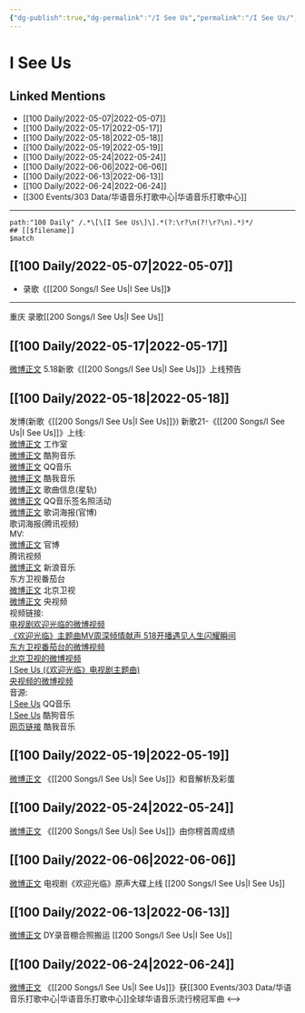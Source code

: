 ```yaml
---
{"dg-publish":true,"dg-permalink":"/I See Us","permalink":"/I See Us/","created":"2022-12-04T16:58:33.000+08:00","updated":"2023-04-10T15:28:40.426+08:00"}
---
```


# I See Us

## Linked Mentions
- [[100 Daily/2022-05-07\|2022-05-07]]
- [[100 Daily/2022-05-17\|2022-05-17]]
- [[100 Daily/2022-05-18\|2022-05-18]]
- [[100 Daily/2022-05-19\|2022-05-19]]
- [[100 Daily/2022-05-24\|2022-05-24]]
- [[100 Daily/2022-06-06\|2022-06-06]]
- [[100 Daily/2022-06-13\|2022-06-13]]
- [[100 Daily/2022-06-24\|2022-06-24]]
- [[300 Events/303 Data/华语音乐打歌中心\|华语音乐打歌中心]]


---

```expander
path:"100 Daily" /.*\[\[I See Us\]\].*(?:\r?\n(?!\r?\n).*)*/
## [[$filename]]
$match
```
## [[100 Daily/2022-05-07\|2022-05-07]]
  - 录歌《[[200 Songs/I See Us\|I See Us]]》
---
重庆 录歌[[200 Songs/I See Us\|I See Us]]
## [[100 Daily/2022-05-17\|2022-05-17]]
[微博正文](https://m.weibo.cn/5248300719/4770053364911374) 5.18新歌《[[200 Songs/I See Us\|I See Us]]》上线预告
## [[100 Daily/2022-05-18\|2022-05-18]]
[](https://m.weibo.cn/1736988591/4770416135243962) 发博(新歌《[[200 Songs/I See Us\|I See Us]]》)
新歌21-《[[200 Songs/I See Us\|I See Us]]》上线:  
[微博正文](https://m.weibo.cn/7478855230/4770418608833022) 工作室  
[微博正文](https://m.weibo.cn/1665103091/4770415724200259) 酷狗音乐  
[微博正文](https://m.weibo.cn/2169129705/4770415731805096) QQ音乐  
[微博正文](https://m.weibo.cn/1738434147/4770423310910632) 酷我音乐  
[微博正文](https://m.weibo.cn/6466290670/4770418655494420) 歌曲信息(星轨)  
[微博正文](https://m.weibo.cn/2169129705/4770433339228804) QQ音乐签名照活动  
[微博正文](https://m.weibo.cn/7496684609/4770430894473509) 歌词海报(官博)  
[](https://m.weibo.cn/2591595652/4770430835754442) 歌词海报(腾讯视频)  
MV:  
[微博正文](https://m.weibo.cn/7496684609/4770415753563644) 官博  
[](https://m.weibo.cn/2591595652/4770415744386763) 腾讯视频  
[微博正文](https://m.weibo.cn/1266269835/4770410685796943) 新浪音乐  
[](https://m.weibo.cn/1767910704/4770415743860842) 东方卫视番茄台  
[微博正文](https://m.weibo.cn/1779837945/4770437898439989) 北京卫视  
[微博正文](https://m.weibo.cn/7211561239/4770521428263333) 央视频  
视频链接:  
[电视剧欢迎光临的微博视频](https://video.weibo.com/show?fid=1034:4770411272142977)  
[《欢迎光临》主题曲MV周深倾情献声 518开播遇见人生闪耀瞬间](https://weibo.cn/sinaurl?u=http%3A%2F%2Fv.qq.com%2Fx%2Fpage%2Fz3338z88z7a.html)  
[东方卫视番茄台的微博视频](https://video.weibo.com/show?fid=1034:4770296939610150)  
[北京卫视的微博视频](https://video.weibo.com/show?fid=1034:4770437239078925)  
[I See Us (《欢迎光临》电视剧主题曲)](https://weibo.cn/sinaurl?u=https%3A%2F%2Fc.y.qq.com%2Fbase%2Ffcgi-bin%2Fu%3F__%3DNDBGMChAOzJO)  
[央视频的微博视频](https://video.weibo.com/show?fid=1034:4770515743866957)  
音源:  
[I See Us](https://weibo.cn/sinaurl?u=https%3A%2F%2Fi.y.qq.com%2Fv8%2Fplaysong.html%3Fsongid%3D356161397%26source%3Dyqq%26ADTAG%3Dhz_wb_sf%26channelId%3D10081987) QQ音乐  
[I See Us](https://weibo.cn/sinaurl?u=https%3A%2F%2Ft3.kugou.com%2Fsong.html%3Fid%3D1tJ1DcczzV3) 酷狗音乐  
[网页链接](https://weibo.cn/sinaurl?u=http%3A%2F%2Fm.kuwo.cn%2Fnewh5app%2Fplay_detail%2F220415821) 酷我音乐
## [[100 Daily/2022-05-19\|2022-05-19]]
[微博正文](https://m.weibo.cn/1307345767/4770892540280968) 《[[200 Songs/I See Us\|I See Us]]》和音解析及彩蛋
## [[100 Daily/2022-05-24\|2022-05-24]]
[微博正文](https://m.weibo.cn/6733257358/4772685437468714) 《[[200 Songs/I See Us\|I See Us]]》由你榜首周成绩
## [[100 Daily/2022-06-06\|2022-06-06]]
[微博正文](https://m.weibo.cn/7496684609/4777300878952170) 电视剧《欢迎光临》原声大碟上线 [[200 Songs/I See Us\|I See Us]]
## [[100 Daily/2022-06-13\|2022-06-13]]
[微博正文](https://weibo.com/7633014126/Lxzti250R) DY录音棚合照搬运 [[200 Songs/I See Us\|I See Us]]
## [[100 Daily/2022-06-24\|2022-06-24]]
[微博正文](https://weibo.com/7186370005/LzaE7z8KR) 《[[200 Songs/I See Us\|I See Us]]》获[[300 Events/303 Data/华语音乐打歌中心\|华语音乐打歌中心]]全球华语音乐流行榜冠军曲
<-->